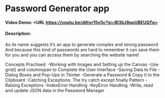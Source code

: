 # Password Generator app
#### Video Demo:  <URL https://youtu.be/diltyr15v5c?si=BI3ljJ9qoUBEUQTq>
#### Description:
As its name suggests it’s an app to generate complex and strong password
And because this kind of passwords are hard to remember it can save them for you and you can access them by searching the website name!

Concepts Practised:
-Working with Images and Setting up the Canvas
-Use grid() and columnspan to Complete the User Interface
-Saving Data to File
-Dialog Boxes and Pop-Ups in Tkinter
-Generate a Password & Copy it to the Clipboard
-Catching Exceptions: The try catch except finally Pattern
-Raising Exceptions
-IndexError Handling
-KeyError Handling
-Write, read and update JSON data in the Password Manager